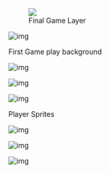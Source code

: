 

<figure>
  <img src="https://lh7-us.googleusercontent.com/hTYs-g30pvVDgnzqujhUr60easuxi78LFmOHg1CkEzedyNpbkrTovkO6FC0KaBEq0ItY91c4xY6sc35RI1bA4me3brgQUqDB8Ckg0h-1pgWzXKjyl6Kb5yrLOLpXitflnNX6tsFzaIdDUvR7L7bjKQdotfhZtT6gXrNMDM_UeJz4NZrAbDqX3QRal5om">
  <figcaption>Final Game Layer</figcaption>
</figure>






![img](https://lh7-us.googleusercontent.com/uvQCHdOKuq0_C3sPzzdbM-si5-E0ArIWjALWHmB45W9XaIW7peyPhNJStNFXHeSF9fHwShZkOyOuuqFez28nzpEFO9Y2Lfqo2tFdWlxDmPJGCSGWjhxp8NjeGq8FR9G47cXvXbDsOx64ozIJn1VFLZE8Agqn7v4emKHy4Mn2PD3gL5NGWQL152tWCc_O)



First Game play background



![img](https://lh7-us.googleusercontent.com/bYVmwYFOe-ZFY2dOZ3ZvvuCFbc0FWAyqXoYJGH6-jKbG30gzkCbMwAtoYqKE4g2dyFjlMo248FpJiEmKG79UKxMfZW9cZBn7WoF2t0ISgVUq-z_JOkHgDS7UEMHYsUZJwgED6LahiR5FUlKHQ8Hf7jQ7t2VDQoVU-3nF4bf_kdZCICY0a8o6zd4aucWr)





![img](https://lh7-us.googleusercontent.com/p-Nbbjf1mHexcmYXnMIvx1q7g01JaQWiHImzTrjJIncFaHKWbvmNcVpK2AP6_Auz7KccPtSAPpj_mWf1mg1B2Y4d3wqH2p6-G850QXNcdOOmj0s3zzt4Gu_5RHetNl_uPg4dBNfNLYKITCpWc_CkgGn5lI41xAH_lfIzcdREC1pT5kIIQID_5D9AAD-9)



![img](https://lh7-us.googleusercontent.com/96FVTnp1P7nZuLHyEKpMqe8rxiDLciXY0CLQzS629AV9LFQWEUyVqTB3VKn3K6K6U1RpNeZl_p_C9NDt0yaiIUFMLWUx98dcteHZexhRgyIr5DhzdrvgTUrnRZpCljUOUQu28y32tXyv1825ZvMqW7ydDUclccXdqqOHnDUPRp-Ieu-rtXKPLrOiy2-Z)

Player Sprites



![img](https://lh7-us.googleusercontent.com/lgipG0_b3vqspnNM-qniUUQ3KmlvHV1MFv6Dchy5IpiZmz2NddGKtOAiMW1OzD1Hv5xZXHuVvp8uDAncb-3bo8PBcGJICHumyvFfmKY1Z1MQTXt4s4J6aHWT0xDO4McoMnS-XhqbKGSWvPWnkA3Aqgza8-mQrpY4i-ZhDFXjW4VD2_oakJF5Pp7ev5n8)



![img](https://lh7-us.googleusercontent.com/EV-sY7390JFccn78Offe6rKGhcc0gfYz4v7QFw15ns2kgIP5oeYN_xrDhzzJFI3F-gwd1jEljK2foChp6vnmhMekHB-y51G5aORok-qacZHmiPyljIPybRAjDZWhoBHaY9actPwNWL6n0m08reCQaqpoaBpT3pkvFpQNQKU3slpPcfaYmbfDmVUnfOFq)



![img](https://lh7-us.googleusercontent.com/zndxVpS6tkXodaBdJqMDRI203nJfNXO-k68FaWITCHu_ioUlThpCLOCDkXzqh0Ei1YwWyFmg5idCk-Sf4CsjK5TZDteQitiAUDgC1X4kqd2iu1ttgmPBEYrNfSxeAXugSFguoI1DJT6Hr-Giv7GF66uV4xr-URBcM8x2wF0mQgaGyFFcwnrHTcTgccFH)







